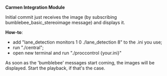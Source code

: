**Carmen Integration Module**

Initial commit just receives the image (by subscribing bumblebee_basic_stereoimage message) and displays it.

 **How-to**:
 
  - add "lane_detection monitors 1 0 ./lane_detection 8" to the .ini you use;
  - run "./central";
  - open new terminal and run "./proccontrol {your.ini}"

As soon as the 'bumblebee' messages start coming, the images will be displayed. Start the playback, if that's the case.